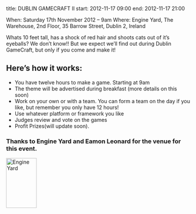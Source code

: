 title: DUBLIN GAMECRAFT II 
start: 2012-11-17 09:00
end: 2012-11-17 21:00

When: Saturday 17th November 2012 – 9am
Where: Engine Yard, The Warehouse, 2nd Floor, 35 Barrow Street, Dublin 2, Ireland

Whats 10 feet tall, has a shock of red hair and shoots cats out of it’s eyeballs? We don’t know!! But we expect we’ll find out during  Dublin GameCraft, but only if you come and make it!

## Here’s how it works:
* You have twelve hours to make a game. Starting at 9am
* The theme will be advertised during breakfast (more details on this soon)
* Work on your own or with a team. You can form a team on the day if you like, but remember you only have 12 hours!
* Use whatever platform or framework you like
* Judges review and vote on the games
* Profit  Prizes(will update soon).

### Thanks to Engine Yard and Eamon Leonard for the venue for this event.
<a href="http://www.engineyard.com/" target="_blank"><img class="alignleft" title="Engine Yard" src="http://blog.newrelic.com/wp-content/uploads/engine_yard_logo.jpg" alt="Engine Yard" width="83" height="136" /></a>